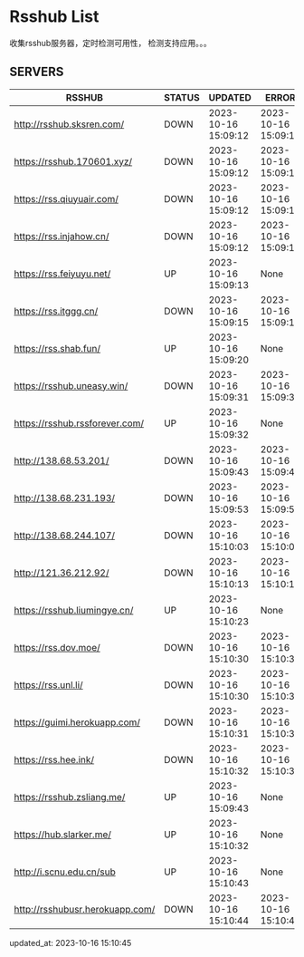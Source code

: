 # Rsshub List

收集rsshub服务器，定时检测可用性， 检测支持应用。。。


## SERVERS

|  RSSHUB   | STATUS  | UPDATED  | ERROR  | TWITTER |  
|  ----  | ----  | ----  | ----  | ---- |  
| http://rsshub.sksren.com/ | DOWN | 2023-10-16 15:09:12 | 2023-10-16 15:09:12 |  
| https://rsshub.170601.xyz/ | DOWN | 2023-10-16 15:09:12 | 2023-10-16 15:09:12 |  
| https://rss.qiuyuair.com/ | DOWN | 2023-10-16 15:09:12 | 2023-10-16 15:09:12 |  
| https://rss.injahow.cn/ | DOWN | 2023-10-16 15:09:12 | 2023-10-16 15:09:12 |  
| https://rss.feiyuyu.net/ | UP | 2023-10-16 15:09:13 | None ||  
| https://rss.itggg.cn/ | DOWN | 2023-10-16 15:09:15 | 2023-10-16 15:09:15 |  
| https://rss.shab.fun/ | UP | 2023-10-16 15:09:20 | None ||  
| https://rsshub.uneasy.win/ | DOWN | 2023-10-16 15:09:31 | 2023-10-16 15:09:31 |  
| https://rsshub.rssforever.com/ | UP | 2023-10-16 15:09:32 | None ||  
| http://138.68.53.201/ | DOWN | 2023-10-16 15:09:43 | 2023-10-16 15:09:43 |  
| http://138.68.231.193/ | DOWN | 2023-10-16 15:09:53 | 2023-10-16 15:09:53 |  
| http://138.68.244.107/ | DOWN | 2023-10-16 15:10:03 | 2023-10-16 15:10:03 |  
| http://121.36.212.92/ | DOWN | 2023-10-16 15:10:13 | 2023-10-16 15:10:13 |  
| https://rsshub.liumingye.cn/ | UP | 2023-10-16 15:10:23 | None ||  
| https://rss.dov.moe/ | DOWN | 2023-10-16 15:10:30 | 2023-10-16 15:10:30 |  
| https://rss.unl.li/ | DOWN | 2023-10-16 15:10:30 | 2023-10-16 15:10:30 |  
| https://guimi.herokuapp.com/ | DOWN | 2023-10-16 15:10:31 | 2023-10-16 15:10:31 |  
| https://rss.hee.ink/ | DOWN | 2023-10-16 15:10:32 | 2023-10-16 15:10:32 |  
| https://rsshub.zsliang.me/ | UP | 2023-10-16 15:09:43 | None |OK|  
| https://hub.slarker.me/ | UP | 2023-10-16 15:10:32 | None ||  
| http://i.scnu.edu.cn/sub | UP | 2023-10-16 15:10:43 | None ||  
| http://rsshubusr.herokuapp.com/ | DOWN | 2023-10-16 15:10:44 | 2023-10-16 15:10:44 |  
  

updated_at: 2023-10-16 15:10:45  
